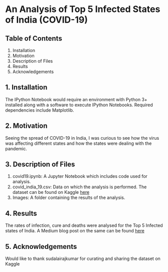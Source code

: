 # An Analysis of Top 5 Infected States of India (COVID-19)

## Table of Contents
1. Installation
2. Motivation
3. Description of Files
4. Results
5. Acknowledgements

## 1. Installation
The IPython Notebook would require an environment with Python 3+ installed along with a software to execute IPython Notebooks. Required dependencies include Matplotlib.

## 2. Motivation
Seeing the spread of COVID-19 in India, I was curious to see how the virus was affecting different states and how the states were dealing with the pandemic.

## 3. Description of Files
1. covid19.ipynb: A Jupyter Notebook which includes code used for analysis.
2. covid_india_19.csv: Data on which the analysis is performed. The dataset can be found on Kaggle [here](https://www.kaggle.com/sudalairajkumar/covid19-in-india/data) 
3. Images: A folder containing the results of the analysis.

## 4. Results
The rates of infection, cure and deaths were analysed for the Top 5 Infected states of India. A Medium blog post on the same can be found [here](https://medium.com/@sharmadivyanshu1709/covid-19-and-india-a-brief-analysis-of-the-most-affected-states-2c920223e118)

## 5. Acknowledgements
Would like to thank sudalairajkumar for curating and sharing the dataset on Kaggle
